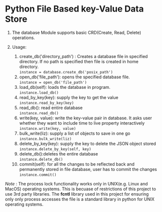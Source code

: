 # Python File Based key-Value Data Store

1. The database Module supports basic CRD(Create, Read, Delete) operations.

2. Usage:
   
   1. create_db('directory_path') : Creates a database file in specified directory. If no path is specified then file is created in home directory. <br>
   ``` instance = database.create_db('posix_path') ```
   2. open_db('file_path'):  opens the specified database file.<br>
    ``` instance = open_db('file_path') ```
   3. load_db(self): loads the database in program. <br>
   ``` instance.load_db() ```
   4. read_by_key(key): supply the key to get the value <br>
   ``` instance.read_by_key(key) ```
   1. read_db(): read entire database<br>
   ``` instance.read_db() ```
   1. write(key, value): write the key-value pair in database. It asks user whether they want to include time to live property interactively<br>
   ``` instance.write(key, value) ```
   1. bulk_write(liz): supply a list of objects to save in one go<br>
   ``` instance.bulk_write(liz) ```
   1. delete_by_key(key): supply the key to delete the JSON object stored<br>
   ``` instance.delete_by_key(self, key) ```
   1. delete_db():deletes the entire database <br>
   ``` instance.delete_db() ```
   1.  commit(self): for all the changes to be reflected back and permanently stored in file database, user has to commit the changes<br>
   ``` instance.commit() ```

*Note* : The process lock functionality works only in UNIX(e.g. Linux and MacOS) operating systems. This is becuase of restrictions of this project to use 3rd party libraries. The **fcntl** library used in this project for ensuring only only process accesses the file is a standard library in python for UNIX operating systems.